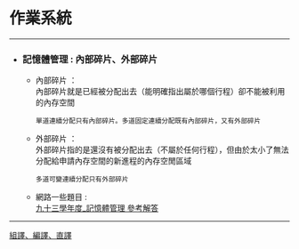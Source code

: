 # 作業系統
*****

+ ### 記憶體管理 : 內部碎片、外部碎片  
	+ 內部碎片 ：  
		內部碎片就是已經被分配出去（能明確指出屬於哪個行程）卻不能被利用的內存空間   
		```
		單道連續分配只有內部碎片。多道固定連續分配既有內部碎片，又有外部碎片
		```
	+ 外部碎片 ：  
		外部碎片指的是還沒有被分配出去（不屬於任何行程），但由於太小了無法分配給申請內存空間的新進程的內存空閒區域  
		```
		多道可變連續分配只有外部碎片   
		```
	+ 網路一些題目 :  
		[九十三學年度_記憶體管理 參考解答](http://larrymao.myweb.hinet.net/2004fall/sp/exer/sphw06_ans.pdf)

		
*****
[組譯、編譯、直譯](http://blog.xuite.net/x_3kkk/java/11466883-%E7%B7%A8%E8%AD%AF%E3%80%81%E7%B5%84%E8%AD%AF%E3%80%81%E7%9B%B4%E8%AD%AF)  

